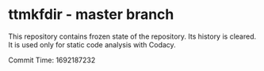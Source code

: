 # ttmkfdir - master branch

This repository contains frozen state of the repository.
Its history is cleared. It is used only for static code
analysis with Codacy.

Commit Time: 1692187232